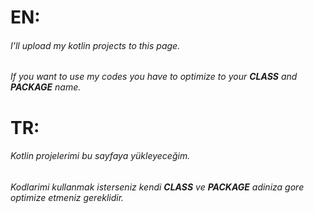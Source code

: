 # EN:
###### I'll upload my kotlin projects to this page.
###### If you want to use my codes you have to optimize to your __CLASS__ and __PACKAGE__ name.

# TR:
###### Kotlin projelerimi bu sayfaya yükleyeceğim.
###### Kodlarimi kullanmak isterseniz kendi __CLASS__ ve __PACKAGE__ adiniza gore optimize etmeniz gereklidir.

